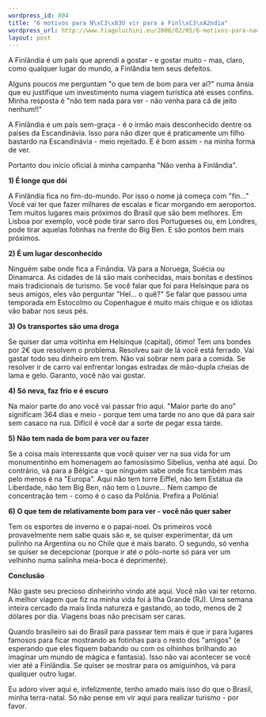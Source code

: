 ```yaml
--- 
wordpress_id: 804
title: "6 motivos para N\xC3\x83O vir para a Finl\xC3\xA2ndia"
wordpress_url: http://www.tiagoluchini.eu/2008/02/05/6-motivos-para-nao-vir-para-a-finlandia/
layout: post
---
```

A Finlândia é um país que aprendi a gostar - e gostar muito - mas, claro, como qualquer lugar do mundo, a Finlândia tem seus defeitos.

Alguns poucos me perguntam "o que tem de bom para ver aí?" numa ânsia que eu justifique um investimento numa viagem turística até esses confins. Minha resposta é "não tem nada para ver - não venha para cá de jeito nenhum!!"

A Finlândia é um país sem-graça - é o irmão mais desconhecido dentre os países da Escandinávia. Isso para não dizer que é praticamente um filho bastardo na Escandinávia - meio rejeitado. E é bom assim - na minha forma de ver.

Portanto dou início oficial à minha campanha "Não venha à Finlândia".

<strong>1) É longe que dói</strong>

A Finlândia fica no fim-do-mundo. Por isso o nome já começa com "fin..." Você vai ter que fazer milhares de escalas e ficar morgando em aeroportos. Tem muitos lugares mais próximos do Brasil que são bem melhores. Em Lisboa por exemplo, você pode tirar sarro dos Portugueses ou, em Londres, pode tirar aquelas fotinhas na frente do Big Ben. E são pontos bem mais próximos.

<strong>2) É um lugar desconhecido</strong>

Ninguém sabe onde fica a Finândia. Vá para a Noruega, Suécia ou Dinamarca. As cidades de lá são mais conhecidas, mais bonitas e destinos mais tradicionais de turismo. Se você falar que foi para Helsinque para os seus amigos, eles vão perguntar "Hel... o quê?" Se falar que passou uma temporada em Estocolmo ou Copenhague é muito mais chique e os idiotas vão babar nos seus pés.

<strong>3) Os transportes são uma droga</strong>

Se quiser dar uma voltinha em Helsinque (capital), ótimo! Tem uns bondes por 2€ que resolvem o problema. Resolveu sair de lá você está ferrado. Vai gastar todo seu dinheiro em trem. Não vai sobrar nem para a comida. Se resolver ir de carro vai enfrentar longas estradas de mão-dupla cheias de lama e gelo. Garanto, você não vai gostar.

<strong>4) Só neva, faz frio e é escuro</strong>

Na maior parte do ano você vai passar frio aqui. "Maior parte do ano" significam 364 dias e meio - porque tem uma tarde no ano que dá para sair sem casaco na rua. Difícil é você dar a sorte de pegar essa tarde.

<strong>5) Não tem nada de bom para ver ou fazer
</strong>

Se a coisa mais interessante que você quiser ver na sua vida for um monumentinho em homenagem ao famosíssimo Sibelius, venha até aqui. Do contrário, vá para a Bélgica - que ninguém sabe onde fica também mas pelo menos é na "Europa". Aqui não tem torre Eiffel, não tem Estátua da Liberdade, não tem Big Ben, não tem o Louvre... Nem campo de concentração tem - como é o caso da Polônia. Prefira a Polônia!

<strong>6) O que tem de relativamente bom para ver - você não quer saber</strong>

Tem os esportes de inverno e o papai-noel. Os primeiros você provavelmente nem sabe quais são e, se quiser experimentar, dá um pulinho na Argentina ou no Chile que é mais barato. O segundo, só venha se quiser se decepcionar (porque ir até o pólo-norte só para ver um velhinho numa salinha meia-boca é deprimente).

<strong>Conclusão</strong>

Não gaste seu precioso dinheirinho vindo até aqui. Você não vai ter retorno. A melhor viagem que fiz na minha vida foi à Ilha Grande (RJ). Uma semana inteira cercado da mais linda natureza e gastando, ao todo, menos de 2 dólares por dia. Viagens boas não precisam ser caras.

Quando brasileiro sai do Brasil para passear tem mais é que ir para lugares famosos para ficar mostrando as fotinhas para o resto dos "amigos" (e esperando que eles fiquem babando ou com os olhinhos brilhando ao imaginar um mundo de mágica e fantasia). Isso não vai acontecer se você vier até a Finlândia. Se quiser se mostrar para os amiguinhos, vá para qualquer outro lugar.

Eu adoro viver aqui e, infelizmente, tenho amado mais isso do que o Brasil, minha terra-natal. Só não pense em vir aqui para realizar turismo - por favor.
